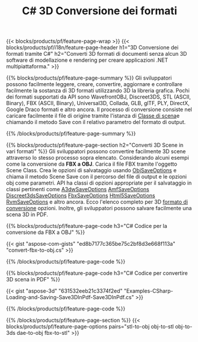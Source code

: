 ﻿---
title: C# 3D Conversione dei formati
url: /it/net/conversion/
description: Converti 3D formati 3ds 3mf amf ase att dae drc dxf fbx gltf jt obj ply rvm stl u3d usdz usd vrml x con poche righe di codice C# tramite la libreria .NET.
---
{{< blocks/products/pf/feature-page-wrap >}}
{{< blocks/products/pf/i18n/feature-page-header h1="3D Conversione dei formati tramite C#" h2="Converti 3D formati di documenti senza alcun 3D software di modellazione e rendering per creare applicazioni .NET multipiattaforma." >}}

{{% blocks/products/pf/feature-page-summary %}}
Gli sviluppatori possono facilmente leggere, creare, convertire, aggiornare e controllare facilmente la sostanza di 3D formati utilizzando 3D la libreria grafica. Pochi dei formati supportati da API sono WavefrontOBJ, Discreet3DS, STL (ASCII, Binary), FBX (ASCII, Binary), Universal3D, Collada, GLB, glTF, PLY, DirectX, Google Draco formati e altro ancora. Il processo di conversione consiste nel caricare facilmente il file di origine tramite l'istanza di [Classe di scena](https://apireference.aspose.com/3d/net/aspose.threed/scene)e chiamando il metodo Save con il relativo parametro del formato di output.

{{% /blocks/products/pf/feature-page-summary %}}

{{% blocks/products/pf/feature-page-section h2="Converti 3D Scene in vari formati" %}}
Gli sviluppatori possono convertire facilmente 3D scene attraverso lo stesso processo sopra elencato. Considerando alcuni esempi come la conversione da **FBX a OBJ**. Carica il file FBX tramite l'oggetto Scene Class. Crea le opzioni di salvataggio usando [ObjSaveOptions](https://apireference.aspose.com/3d/net/aspose.threed.formats/objsaveoptions) e chiama il metodo Scene Save con il percorso del file di output e le opzioni obj come parametri. API ha classi di opzioni appropriate per il salvataggio in classi pertinenti come [A3dwSaveOptions](https://apireference.aspose.com/3d/net/aspose.threed.formats/a3dwsaveoptions) [AmfSaveOptions](https://apireference.aspose.com/3d/net/aspose.threed.formats/amfsaveoptions) [Discreet3dsSaveOptions](https://apireference.aspose.com/3d/net/aspose.threed.formats/discreet3dssaveoptions) [FbxSaveOptions](https://apireference.aspose.com/3d/net/aspose.threed.formats/fbxsaveoptions) [Html5SaveOptions](https://apireference.aspose.com/3d/net/aspose.threed.formats/html5saveoptions) [RvmSaveOptions](https://apireference.aspose.com/3d/net/aspose.threed.formats/rvmsaveoptions) e altro ancora. Ecco l'elenco completo per 3D [formato di conversione](https://apireference.aspose.com/3d/net/aspose.threed.formats) opzioni. Inoltre, gli sviluppatori possono salvare facilmente una scena 3D in PDF.

{{% blocks/products/pf/feature-page-code h3="C# Codice per la conversione da FBX a OBJ" %}}

{{< gist "aspose-com-gists" "ed8b7177c365be75c2bf8d3e668f113a" "convert-fbx-to-obj.cs" >}}

{{% /blocks/products/pf/feature-page-code %}}

{{% blocks/products/pf/feature-page-code h3="C# Codice per convertire 3D scena in PDF" %}}

{{< gist "aspose-3d" "631532eeb21c3374f2ed" "Examples-CSharp-Loading-and-Saving-Save3DInPdf-Save3DInPdf.cs" >}}

{{% /blocks/products/pf/feature-page-code %}}


{{% /blocks/products/pf/feature-page-section %}}
{{< blocks/products/pf/feature-page-options pairs="stl-to-obj obj-to-stl obj-to-3ds dae-to-obj fbx-to-stl" >}}